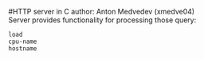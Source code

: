 #HTTP server in C
author: Anton Medvedev (xmedve04)\
Server provides functionality for processing
those query:
```
load
cpu-name
hostname
```
